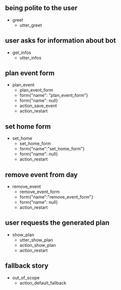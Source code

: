 ## being polite to the user
* greet
    - utter_greet

## user asks for information about bot
* get_infos
	- utter_infos

<!--------------------------->
<!-- START: EVENT PLANNING -->
<!--------------------------->
## plan event form
* plan_event
	- plan_event_form
	- form{"name": "plan_event_form"}
	- form{"name": null}
	- action_save_event
	- action_restart

## set home form
* set_home
	- set_home_form
	- form{"name":"set_home_form"}
	- form{"name": null}
	- action_restart

## remove event from day
* remove_event
    - remove_event_form
    - form{"name":"remove_event_form"}
	- form{"name": null}
	- action_restart

<!------------------------->
<!-- END: EVENT PLANNING -->
<!------------------------->

## user requests the generated plan
* show_plan
    - utter_show_plan
    - action_show_plan
    - action_restart


## fallback story
* out_of_scope
    - action_default_fallback
